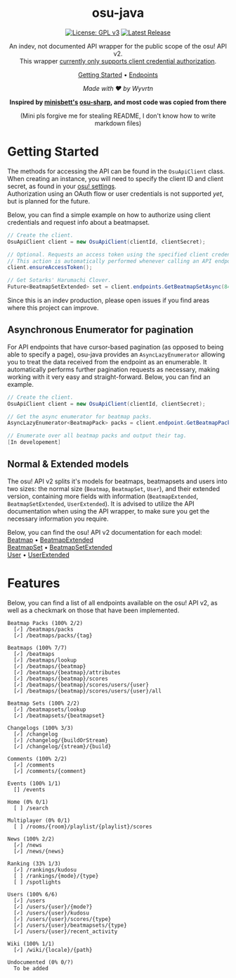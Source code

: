<div align="center">

# osu-java

[![License: GPL v3](https://img.shields.io/badge/License-GPLv3-blue.svg)](https://www.gnu.org/licenses/gpl-3.0)
[![Latest Release](https://img.shields.io/github/v/release/minisbett/osu-sharp?color=ff87c6)](https://github.com/Wyvrtn/osu-java/releases)

An indev, not documented API wrapper for the public scope of the osu! API v2.<br/>
This wrapper <ins>currently only supports client credential authorization</ins>.<br/>

[Getting Started](#getting-started) • [Endpoints](#features)<br/>
</div>

<div align="center">
<i>Made with ❤️ by Wyvrtn</i>

<b>Inspired by [minisbett's](https://github.com/minisbett) [osu-sharp](https://github.com/minisbett/osu-sharp), and most code was copied from there
</b>

(Mini pls forgive me for stealing README, I don't know how to write markdown files)
</div>

# Getting Started

The methods for accessing the API can be found in the `OsuApiClient` class. When creating an instance, you will need to specify the client ID and client secret, as found in your [osu! settings](https://osu.ppy.sh/home/account/edit#oauth).  
Authorization using an OAuth flow or user credentials is not supported *yet*, but is planned for the future.  

Below, you can find a simple example on how to authorize using client credentials and request info about a beatmapset.
```cs
// Create the client.
OsuApiClient client = new OsuApiClient(clientId, clientSecret);

// Optional. Requests an access token using the specified client credentials.
// This action is automatically performed whenever calling an API endpoint.
client.ensureAccessToken();

// Get Sotarks' Harumachi Clover.
Future<BeatmapSetExtended> set = client.endpoints.GetBeatmapSetAsync(842412);
```

Since this is an indev production, please open issues if you find areas where this project can improve.

## Asynchronous Enumerator for pagination

For API endpoints that have cursor-based pagination (as opposed to being able to specify a page), osu-java provides an `AsyncLazyEnumerator` allowing you to treat the data received from the endpoint as an enumerable. It automatically performs further pagination requests as necessary, making working with it very easy and straight-forward. Below, you can find an example.
```cs
// Create the client.
OsuApiClient client = new OsuApiClient(clientId, clientSecret);

// Get the async enumerator for beatmap packs.
AsyncLazyEnumerator<BeatmapPack> packs = client.endpoint.GetBeatmapPacksAsync();

// Enumerate over all beatmap packs and output their tag.
[In developement]
```

## Normal & Extended models

The osu! API v2 splits it's models for beatmaps, beatmapsets and users into two sizes: the normal size (`Beatmap`, `BeatmapSet`, `User`), and their extended version, containing more fields with information (`BeatmapExtended`, `BeatmapSetExtended`, `UserExtended`). It is advised to utilize the API documentation when using the API wrapper, to make sure you get the necessary information you require.

Below, you can find the osu! API v2 documentation for each model:  
[Beatmap](https://osu.ppy.sh/docs/index.html#beatmap) • [BeatmapExtended](https://osu.ppy.sh/docs/index.html#beatmapextended)  
[BeatmapSet](https://osu.ppy.sh/docs/index.html#beatmapset) • [BeatmapSetExtended](https://osu.ppy.sh/docs/index.html#beatmapsetextended)  
[User](https://osu.ppy.sh/docs/index.html#user) • [UserExtended](https://osu.ppy.sh/docs/index.html#userextended)

# Features

Below, you can find a list of all endpoints available on the osu! API v2, as well as a checkmark on those that have been implemented.
```
Beatmap Packs (100% 2/2)
  [✓] /beatmaps/packs
  [✓] /beatmaps/packs/{tag}

Beatmaps (100% 7/7)
  [✓] /beatmaps
  [✓] /beatmaps/lookup
  [✓] /beatmaps/{beatmap}
  [✓] /beatmaps/{beatmap}/attributes
  [✓] /beatmaps/{beatmap}/scores
  [✓] /beatmaps/{beatmap}/scores/users/{user}
  [✓] /beatmaps/{beatmap}/scores/users/{user}/all

Beatmap Sets (100% 2/2)
  [✓] /beatmapsets/lookup
  [✓] /beatmapsets/{beatmapset}

Changelogs (100% 3/3)
  [✓] /changelog
  [✓] /changelog/{buildOrStream}
  [✓] /changelog/{stream}/{build}

Comments (100% 2/2)
  [✓] /comments
  [✓] /comments/{comment}

Events (100% 1/1)
  [] /events

Home (0% 0/1)
  [ ] /search

Multiplayer (0% 0/1)
  [ ] /rooms/{room}/playlist/{playlist}/scores

News (100% 2/2)
  [✓] /news
  [✓] /news/{news}

Ranking (33% 1/3)
  [✓] /rankings/kudosu
  [ ] /rankings/{mode}/{type}
  [ ] /spotlights

Users (100% 6/6)
  [✓] /users
  [✓] /users/{user}/{mode?}
  [✓] /users/{user}/kudosu
  [✓] /users/{user}/scores/{type}
  [✓] /users/{user}/beatmapsets/{type}
  [✓] /users/{user}/recent_activity

Wiki (100% 1/1)
  [✓] /wiki/{locale}/{path}

Undocumented (0% 0/?)
  To be added
```
